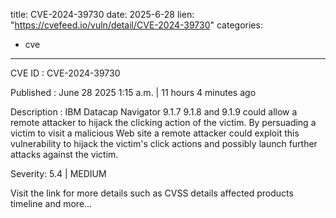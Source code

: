  
title: CVE-2024-39730
date: 2025-6-28
lien: "https://cvefeed.io/vuln/detail/CVE-2024-39730"
categories:
  - cve
---

CVE ID : CVE-2024-39730

Published :  June 28
2025
1:15 a.m. | 11 hours
4 minutes ago

Description : IBM Datacap Navigator 9.1.7
9.1.8
and 9.1.9 could allow a remote attacker to hijack the clicking action of the victim. By persuading a victim to visit a malicious Web site
a remote attacker could exploit this vulnerability to hijack the victim's click actions and possibly launch further attacks against the victim.

Severity: 5.4 | MEDIUM

Visit the link for more details
such as CVSS details
affected products
timeline
and more...
